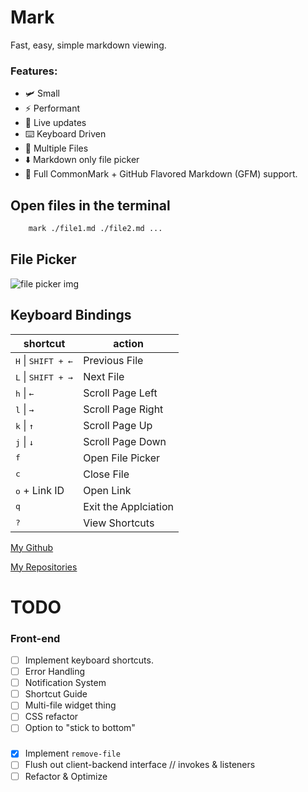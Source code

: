 # Mark

Fast, easy, simple markdown viewing.

### Features:

- 🛩️ Small
- ⚡ Performant
- 📡 Live updates
- ⌨️ Keyboard Driven
- 📑 Multiple Files
- ⬇️ Markdown only file picker
- 🐙 Full CommonMark + GitHub Flavored Markdown (GFM) support.

## Open files in the terminal

```bash
    mark ./file1.md ./file2.md ...
```

## File Picker

![file picker img](https://okay)

## Keyboard Bindings

| shortcut                             | action               |
| ------------------------------------ | -------------------- |
| <kbd>H</kbd> \| <kbd>SHIFT + ←</kbd> | Previous File        |
| <kbd>L</kbd> \| <kbd>SHIFT + →</kbd> | Next File            |
| <kbd>h</kbd> \| <kbd>←</kbd>         | Scroll Page Left     |
| <kbd>l</kbd> \| <kbd>→</kbd>         | Scroll Page Right    |
| <kbd>k</kbd> \| <kbd>↑</kbd>         | Scroll Page Up       |
| <kbd>j</kbd> \| <kbd>↓</kbd>         | Scroll Page Down     |
| <kbd>f</kbd>                         | Open File Picker     |
| <kbd>c</kbd>                         | Close File           |
| <kbd>o</kbd> + Link ID               | Open Link            |
| <kbd>q</kbd>                         | Exit the Applciation |
| <kbd>?</kbd>                         | View Shortcuts       |

[My Github](https://github.com/manwitha1000names)

[My Repositories](https://github.com/manwitha1000names?tab=repositories)

# TODO

### Front-end

- [ ] Implement keyboard shortcuts.
- [ ] Error Handling
- [ ] Notification System
- [ ] Shortcut Guide
- [ ] Multi-file widget thing
- [ ] CSS refactor
- [ ] Option to "stick to bottom"

###

- [x] Implement `remove-file`
- [ ] Flush out client-backend interface // invokes & listeners
- [ ] Refactor & Optimize
